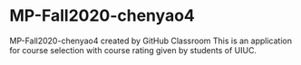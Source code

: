 # MP-Fall2020-chenyao4
MP-Fall2020-chenyao4 created by GitHub Classroom
This is an application for course selection with course rating given by students of UIUC.
